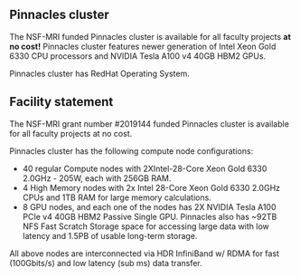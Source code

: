 ## Pinnacles cluster <!-- {docsify-ignore} -->
The NSF-MRI funded Pinnacles cluster is available for all faculty projects __at no cost!__ Pinnacles cluster features newer generation of Intel Xeon Gold 6330 CPU processors and NVIDIA Tesla A100 v4 40GB HBM2 GPUs. 

Pinnacles cluster has RedHat Operating System.

## Facility statement <!-- {docsify-ignore} -->

The NSF-MRI grant number #2019144 funded Pinnacles cluster is available for all faculty projects at no cost. 

Pinnacles cluster has the following compute node configurations: 
* 40 regular Compute nodes with 2XIntel-28-Core Xeon Gold 6330 2.0GHz - 205W, each with 256GB RAM. 
* 4 High Memory nodes with 2x Intel 28-Core Xeon Gold 6330 2.0GHz CPUs and 1TB RAM for large memory calculations.
* 8 GPU nodes, and each one of the nodes has 2X NVIDIA Tesla A100 PCIe v4 40GB HBM2 Passive Single GPU.
Pinnacles also has ~92TB NFS Fast Scratch Storage space for accessing large data with low latency and 1.5PB of usable long-term storage.

All above nodes are interconnected via HDR InfiniBand w/ RDMA for fast (100Gbits/s) and low latency (sub ms) data transfer.
